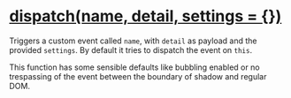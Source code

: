 # [dispatch(name, detail, settings = {})](../src/dispatch.js)  
Triggers a custom event called `name`, with `detail` as payload and the provided `settings`. By default it tries to dispatch the event on `this`. 

This function has some sensible defaults like bubbling enabled or no trespassing of the event between the boundary of shadow and regular DOM.
